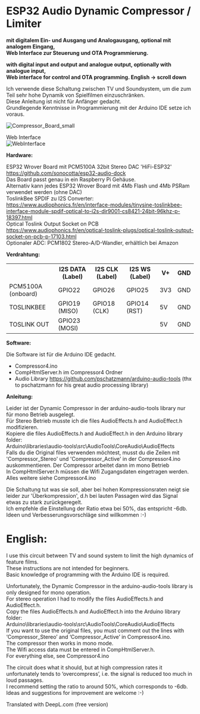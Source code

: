 # ESP32 Audio Dynamic Compressor / Limiter
<b>mit digitalem Ein- und Ausgang und Analogausgang, optional mit analogem Eingang,<br>
Web Interface zur Steuerung und OTA Programmierung.

with digital input and output and analogue output, optionally with analogue input, <br>
Web interface for control and OTA programming. English -> scroll down</b>

Ich verwende diese Schaltung zwischen TV und Soundsystem, um die zum Teil sehr hohe Dynamik von Spielfilmen einzuschränken.<br>
Diese Anleitung ist nicht für Anfänger gedacht.<br> Grundlegende Kenntnisse in Programmierung mit der Arduino IDE setze ich voraus.

![Compressor_Board_small](https://github.com/user-attachments/assets/570caf30-9aeb-4b0c-b139-afd848521b73)

Web Interface<br>
![WebInterface](https://github.com/user-attachments/assets/3b8c5aef-7430-4c4a-8d2b-5738e23c4913) 

<b>Hardware:</b>

ESP32 Wrover Board mit PCM5100A 32bit Stereo DAC 'HiFi-ESP32' https://github.com/sonocotta/esp32-audio-dock<br>
Das Board passt genau in ein Raspberry Pi Gehäuse.<br>
Alternativ kann jedes ESP32 Wrover Board mit 4Mb Flash und 4Mb PSRam verwendet werden (ohne DAC)<br>
ToslinkBee SPDIF zu I2S Converter:<br> 
https://www.audiophonics.fr/en/interface-modules/tinysine-toslinkbee-interface-module-spdif-optical-to-i2s-dir9001-cs8421-24bit-96khz-p-18397.html<br>
Optical Toslink Output Socket on PCB<br>
https://www.audiophonics.fr/en/optical-toslink-plugs/optical-toslink-output-socket-on-pcb-p-17103.html<br>
Optionaler ADC: PCM1802 Stereo-A/D-Wandler, erhältlich bei Amazon

<b>Verdrahtung:</b>
	
<table>
  <tr>
    <th></th>
    <th>I2S DATA (Label)</th>
    <th>I2S CLK (Label)</th>
    <th>I2S WS (Label)</th>
    <th>V+</th>
    <th>GND</th>
</tr>
  <tr>
    <td>PCM5100A (onboard)</td>
    <td>GPIO22</td>
    <td>GPIO26</td>
    <td>GPIO25</td>
    <td>3V3</td>
    <td>GND</td>
  </tr>
  <tr>
    <td>TOSLINKBEE</td>
    <td>GPIO19 (MISO)</td>
    <td>GPIO18 (CLK)</td>
    <td>GPIO14 (RST)</td>
    <td>5V</td>
    <td>GND</td>
  </tr>
  <tr>
    <td>TOSLINK OUT</td>
    <td>GPIO23 (MOSI)</td>
    <td></td>
    <td></td>
    <td>5V</td>
    <td>GND</td>
  </tr>
</table>


<b>Software:</b>

Die Software ist für die Arduino IDE gedacht.<br>
- Compressor4.ino<br>
- CompHtmlServer.h im Compressor4 Ordner<br>
- Audio Library https://github.com/pschatzmann/arduino-audio-tools (thx to pschatzmann for his great audio processing library)<br>

<b>Anleitung:</b>

Leider ist der Dynamic Compressor in der arduino-audio-tools library nur für mono Betrieb ausgelegt.<br>
Für Stereo Betrieb musste ich die files AudioEffects.h and AudioEffect.h modifizieren.<br>
Kopiere die files AudioEffects.h and AudioEffect.h in den Arduino library folder:<br>Arduino\libraries\audio-tools\src\AudioTools\CoreAudio\AudioEffects<br>
Falls du die Original files verwenden möchtest, musst du die Zeilen mit 'Compressor_Stereo' und 'Compressor_Active' in der Compressor4.ino auskommentieren. 
Der Compressor arbeitet dann im mono Betrieb<br>
In CompHtmlServer.h müssen die Wifi Zugangsdaten eingetragen werden. <br>
Alles weitere siehe Compressor4.ino

Die Schaltung tut was sie soll, aber bei hohen Kompressionsraten neigt sie leider zur 'Überkompression', d.h bei lauten Passagen wird das Signal etwas zu stark zurückgeregelt. <br>
Ich empfehle die Einstellung der Ratio etwa bei 50%, das entspricht -6db. <br>
Ideen und Verbesserungsvorschläge sind willkommen :-)

# English:

I use this circuit between TV and sound system to limit the high dynamics of feature films. <br>
These instructions are not intended for beginners. <br>
Basic knowledge of programming with the Arduino IDE is required. <br>

Unfortunately, the Dynamic Compressor in the arduino-audio-tools library is only designed for mono operation. <br>
For stereo operation I had to modify the files AudioEffects.h and AudioEffect.h. <br>
Copy the files AudioEffects.h and AudioEffect.h into the Arduino library folder: <br>
Arduino\libraries\audio-tools\src\AudioTools\CoreAudio\AudioEffects <br>
If you want to use the original files, you must comment out the lines with ‘Compressor_Stereo’ and ‘Compressor_Active’ in Compressor4.ino. <br>
The compressor then works in mono mode. <br>
The Wifi access data must be entered in CompHtmlServer.h. <br>
For everything else, see Compressor4.ino <br>

The circuit does what it should, but at high compression rates it unfortunately tends to ‘overcompress’, i.e. the signal is reduced too much in loud passages. <br>
I recommend setting the ratio to around 50%, which corresponds to -6db. <br>
Ideas and suggestions for improvement are welcome :-)

Translated with DeepL.com (free version)
